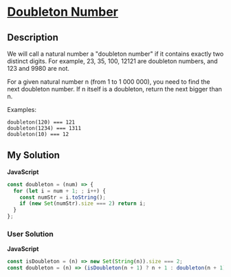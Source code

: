 # [Doubleton Number](https://www.codewars.com/kata/604287495a72ae00131685c7)

## Description

We will call a natural number a "doubleton number" if it contains exactly two distinct digits. For example, 23, 35, 100, 12121 are doubleton numbers, and 123 and 9980 are not.

For a given natural number n (from 1 to 1 000 000), you need to find the next doubleton number. If n itself is a doubleton, return the next bigger than n.

Examples:

```
doubleton(120) === 121
doubleton(1234) === 1311
doubleton(10) === 12
```

## My Solution

**JavaScript**

```js
const doubleton = (num) => {
  for (let i = num + 1; ; i++) {
    const numStr = i.toString();
    if (new Set(numStr).size === 2) return i;
  }
};
```

### User Solution

**JavaScript**

```js
const isDoubleton = (n) => new Set(String(n)).size === 2;
const doubleton = (n) => (isDoubleton(n + 1) ? n + 1 : doubleton(n + 1));
```
